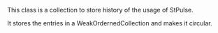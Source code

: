This class is a collection to store history of the usage of StPulse.

It stores the entries in a WeakOrdernedCollection and makes it circular.